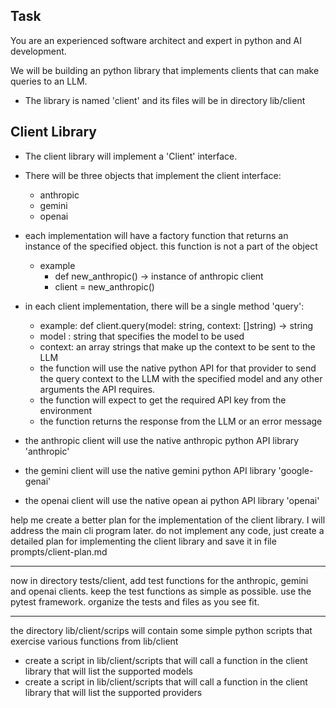 ## Task

You are an experienced software architect and expert in python and AI development.

We will be building an python library that implements clients that can make queries to an LLM.

- The library is named 'client' and its files will be in directory lib/client

## Client Library

- The client library will implement a 'Client' interface.
- There will be three objects that implement the client interface:
  - anthropic
  - gemini
  - openai
- each implementation will have a factory function that returns an instance of the specified object. this function is not a part of the object
  - example
    - def new_anthropic() -> instance of anthropic client
    - client = new_anthropic()
- in each client implementation, there will be a single method 'query':

  - example: def client.query(model: string, context: []string) -> string
  - model : string that specifies the model to be used
  - context: an array strings that make up the context to be sent to the LLM
  - the function will use the native python API for that provider to send the query context to the LLM with the specified model and any other arguments the API requires.
  - the function will expect to get the required API key from the environment
  - the function returns the response from the LLM or an error message

- the anthropic client will use the native anthropic python API library 'anthropic'
- the gemini client will use the native gemini python API library 'google-genai'
- the openai client will use the native opean ai python API library 'openai'

help me create a better plan for the implementation of the client library. I will address the main cli program later. do not implement any code, just create a detailed plan for implementing the client library and save it in file prompts/client-plan.md

---

now in directory tests/client, add test functions for the anthropic, gemini and openai clients. keep the test functions as simple as possible. use the pytest framework. organize the tests and files as you see fit.

---

the directory lib/client/scrips will contain some simple python scripts that exercise various functions from lib/client

- create a script in lib/client/scripts that will call a function in the client library that will list the supported models
- create a script in lib/client/scripts that will call a function in the client library that will list the supported providers

